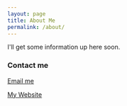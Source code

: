 ```yaml
---
layout: page
title: About Me
permalink: /about/
---
```


I'll get some information up here soon.

### Contact me

[Email me](mailto:petersonben50@gmail.com)

[My Website](benjamindavidpeterson.weebly.com)
